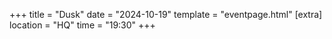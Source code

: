+++
title = "Dusk"
date = "2024-10-19"
template = "eventpage.html"
[extra]
location = "HQ"
time = "19:30"
+++

